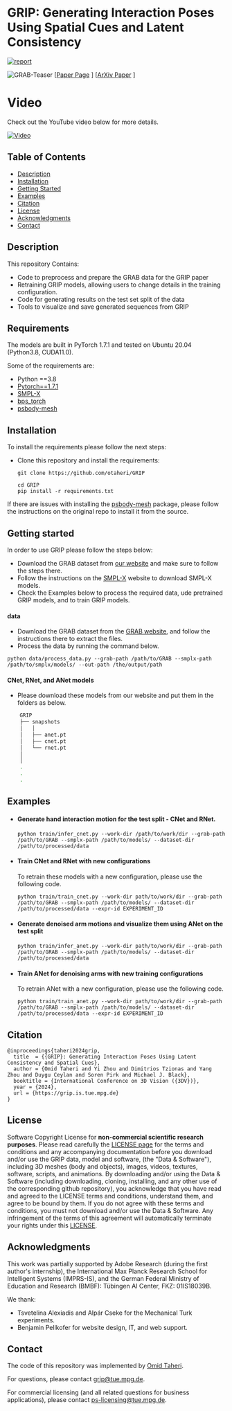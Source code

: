 # GRIP: Generating Interaction Poses Using Spatial Cues and Latent Consistency



[![report](https://img.shields.io/badge/arxiv-report-red)](https://arxiv.org/abs/2308.11617)

![GRAB-Teaser](https://grip.is.tuebingen.mpg.de/media/upload/teaser_final.png)
[[Paper Page](https://grip.is.tue.mpg.de) ] 
[[ArXiv Paper](https://arxiv.org/pdf/2308.11617.pdf) ]


# Video
Check out the YouTube video below for more details.

[![Video](https://github.com/otaheri/GRIP/assets/19238978/a7e20505-7952-4f72-97c5-3d10d4ef633d)
](https://youtu.be/IpIIQrdahYs)


## Table of Contents
  * [Description](#description)
  * [Installation](#installation)
  * [Getting Started](#getting-started)
  * [Examples](#examples)
  * [Citation](#citation)
  * [License](#license)
  * [Acknowledgments](#acknowledgments)
  * [Contact](#contact)



## Description

This repository Contains:
- Code to preprocess and prepare the GRAB data for the GRIP paper
- Retraining GRIP models, allowing users to change details in the training configuration.
- Code for generating results on the test set split of the data
- Tools to visualize and save generated sequences from GRIP

## Requirements

The models are built in PyTorch 1.7.1 and tested on Ubuntu 20.04 (Python3.8, CUDA11.0).

Some of the requirements are:

* Python ==3.8
* [Pytorch==1.7.1](https://pytorch.org/get-started/locally/) 
* [SMPL-X](https://github.com/vchoutas/smplx) 
* [bps_torch](https://github.com/otaheri/bps_torch) 
* [psbody-mesh](https://github.com/MPI-IS/mesh)

## Installation

To install the requirements please follow the next steps:

- Clone this repository and install the requirements: 
    ```Shell
    git clone https://github.com/otaheri/GRIP
    ```
    ```
    cd GRIP
    pip install -r requirements.txt
    ```
If there are issues with installing the [psbody-mesh](https://github.com/MPI-IS/mesh) package, please follow the instructions on the original repo to install it from the source.
  

## Getting started
In order to use GRIP please follow the steps below:

- Download the GRAB dataset from [our website](http://grab.is.tue.mpg.de) and make sure to follow the steps there.
- Follow the instructions on the [SMPL-X](https://smpl-x.is.tue.mpg.de) website to download SMPL-X models.
- Check the Examples below to process the required data, ude pretrained GRIP models, and to train GRIP models.


#### data
- Download the GRAB dataset from the [GRAB website](https://grab.is.tue.mpg.de), and follow the instructions there to extract the files.
- Process the data by running the command below.
```commandline
python data/process_data.py --grab-path /path/to/GRAB --smplx-path /path/to/smplx/models/ --out-path /the/output/path
```

#### CNet, RNet, and ANet models
- Please download these models from our website and put them in the folders as below.
```bash
    GRIP
    ├── snapshots
    │   │
    │   ├── anet.pt
    │   ├── cnet.pt
    │   └── rnet.pt
    │   
    │
    .
    .
    .
```

## Examples


- #### Generate hand interaction motion for the test split - CNet and RNet.
    
    ```Shell
    python train/infer_cnet.py --work-dir /path/to/work/dir --grab-path /path/to/GRAB --smplx-path /path/to/models/ --dataset-dir /path/to/processed/data
    ```

- #### Train CNet and RNet with new configurations 
    
    To retrain these models with a new configuration, please use the following code.
    
    ```Shell
    python train/train_cnet.py --work-dir path/to/work/dir --grab-path /path/to/GRAB --smplx-path /path/to/models/ --dataset-dir /path/to/processed/data --expr-id EXPERIMENT_ID

    ```


- #### Generate denoised arm motions and visualize them using ANet on the test split 
    
    ```Shell
    python train/infer_anet.py --work-dir path/to/work/dir --grab-path /path/to/GRAB --smplx-path /path/to/models/ --dataset-dir /path/to/processed/data
    ```


- #### Train ANet for denoising arms with new training configurations 
    
    To retrain ANet with a new configuration, please use the following code.
    
    ```Shell
    python train/train_anet.py --work-dir path/to/work/dir --grab-path /path/to/GRAB --smplx-path /path/to/models/ --dataset-dir /path/to/processed/data --expr-id EXPERIMENT_ID

    ```
    



## Citation

```
@inproceedings{taheri2024grip,
  title  = {{GRIP}: Generating Interaction Poses Using Latent Consistency and Spatial Cues},
  author = {Omid Taheri and Yi Zhou and Dimitrios Tzionas and Yang Zhou and Duygu Ceylan and Soren Pirk and Michael J. Black},
  booktitle = {International Conference on 3D Vision ({3DV})},
  year = {2024},
  url = {https://grip.is.tue.mpg.de}
}
```


## License
Software Copyright License for **non-commercial scientific research purposes**.
Please read carefully the [LICENSE page](https://grip.is.tue.mpg.de/license.html) for the terms and conditions and any accompanying documentation
before you download and/or use the GRIP data, model and software, (the "Data & Software"),
including 3D meshes (body and objects), images, videos, textures, software, scripts, and animations.
By downloading and/or using the Data & Software (including downloading,
cloning, installing, and any other use of the corresponding github repository),
you acknowledge that you have read and agreed to the LICENSE terms and conditions, understand them,
and agree to be bound by them. If you do not agree with these terms and conditions,
you must not download and/or use the Data & Software. Any infringement of the terms of
this agreement will automatically terminate your rights under this [LICENSE](./LICENSE).


## Acknowledgments
This work was partially supported by Adobe Research (during the first author's internship), the International Max Planck Research School for Intelligent Systems (IMPRS-IS), and the German Federal Ministry of Education and Research (BMBF): Tübingen AI Center, FKZ: 01IS18039B.

We thank:

- Tsvetelina Alexiadis and Alpár Cseke for the Mechanical Turk experiments.
- Benjamin Pellkofer for website design, IT, and web support.


## Contact
The code of this repository was implemented by [Omid Taheri](https://otaheri.github.io/).

For questions, please contact [grip@tue.mpg.de](mailto:grip@tue.mpg.de).

For commercial licensing (and all related questions for business applications), please contact [ps-licensing@tue.mpg.de](mailto:ps-licensing@tue.mpg.de).



